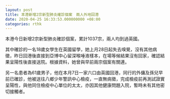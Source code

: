 ```yaml
---
layout: post
title: 本港新增2宗新型肺炎確診個案　兩人外地回港
date: 2020-04-25 16:33:53.000000000 +08:00
categories: rthk
---
```


本港今日新增2宗新型肺炎確診個案，累計1037宗，兩人均到過英國。

其中確診的一名18歲女學生在英國留學，她上月28日起失去嗅覺，沒有其他病徵，昨日回港後直接到亞博中心留深喉唾液樣本，在場等候結果沒有回家，確認結果呈陽性後直接送院。根據資料，她曾與早前兩宗個案有關連。

另一名患者為61歲男子，他在本月7日一家六口由英國回港，同行的外傭及孫兒早前已確診，他被送往八鄉少年警訊中心檢疫，一直無病徵，完成檢疫前再測試證實呈陽性，與他同住檢疫中心單位的太太，亦因其他健康問題入院，暫時未有其他密切接觸者。
